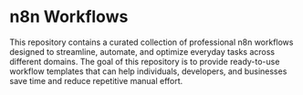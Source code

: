# n8n Workflows
This repository contains a curated collection of professional n8n workflows designed to streamline, automate, and optimize everyday tasks across different domains. The goal of this repository is to provide ready-to-use workflow templates that can help individuals, developers, and businesses save time and reduce repetitive manual effort.

